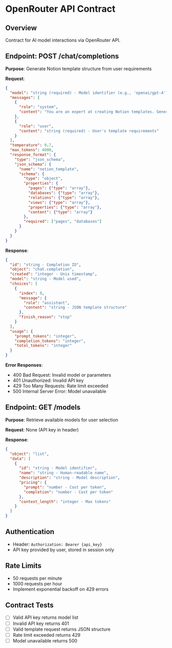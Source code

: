 # OpenRouter API Contract

## Overview
Contract for AI model interactions via OpenRouter API.

## Endpoint: POST /chat/completions
**Purpose**: Generate Notion template structure from user requirements

**Request**:
```json
{
  "model": "string (required) - Model identifier (e.g., 'openai/gpt-4')",
  "messages": [
    {
      "role": "system",
      "content": "You are an expert at creating Notion templates. Generate complete, functional Notion workspace structures."
    },
    {
      "role": "user",
      "content": "string (required) - User's template requirements"
    }
  ],
  "temperature": 0.7,
  "max_tokens": 4000,
  "response_format": {
    "type": "json_schema",
    "json_schema": {
      "name": "notion_template",
      "schema": {
        "type": "object",
        "properties": {
          "pages": {"type": "array"},
          "databases": {"type": "array"},
          "relations": {"type": "array"},
          "views": {"type": "array"},
          "properties": {"type": "array"},
          "content": {"type": "array"}
        },
        "required": ["pages", "databases"]
      }
    }
  }
}
```

**Response**:
```json
{
  "id": "string - Completion ID",
  "object": "chat.completion",
  "created": "integer - Unix timestamp",
  "model": "string - Model used",
  "choices": [
    {
      "index": 0,
      "message": {
        "role": "assistant",
        "content": "string - JSON template structure"
      },
      "finish_reason": "stop"
    }
  ],
  "usage": {
    "prompt_tokens": "integer",
    "completion_tokens": "integer",
    "total_tokens": "integer"
  }
}
```

**Error Responses**:
- 400 Bad Request: Invalid model or parameters
- 401 Unauthorized: Invalid API key
- 429 Too Many Requests: Rate limit exceeded
- 500 Internal Server Error: Model unavailable

## Endpoint: GET /models
**Purpose**: Retrieve available models for user selection

**Request**: None (API key in header)

**Response**:
```json
{
  "object": "list",
  "data": [
    {
      "id": "string - Model identifier",
      "name": "string - Human-readable name",
      "description": "string - Model description",
      "pricing": {
        "prompt": "number - Cost per token",
        "completion": "number - Cost per token"
      },
      "context_length": "integer - Max tokens"
    }
  ]
}
```

## Authentication
- Header: `Authorization: Bearer {api_key}`
- API key provided by user, stored in session only

## Rate Limits
- 50 requests per minute
- 1000 requests per hour
- Implement exponential backoff on 429 errors

## Contract Tests
- [ ] Valid API key returns model list
- [ ] Invalid API key returns 401
- [ ] Valid template request returns JSON structure
- [ ] Rate limit exceeded returns 429
- [ ] Model unavailable returns 500
